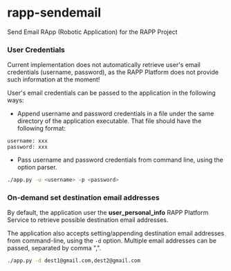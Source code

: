 # rapp-sendemail
Send Email RApp (Robotic Application) for the RAPP Project

### User Credentials

Current implementation does not automatically retrieve user's email
credentials (username, password), as the RAPP Platform does not
provide such information at the moment!

User's email credentials can be passed to the application in the following ways:
- Append username and password credentials in a file under the same directory
of the application executable. That file should have the following format:

```
username: xxx
password: xxx
```

- Pass username and password credentials from command line, using the option
parser.

```bash
./app.py -u <username> -p <password>
```


### On-demand set destination email addresses

By default, the application user the **user_personal_info** RAPP Platform
Service to retrieve possible destination email addresses.

The application also accepts setting/appending destination email addresses
from command-line, using the `-d` option. Multiple email addresses can be passed,
separated by comma ",".

```bash
./app.py -d dest1@gmail.com,dest2@gmail.com
```
